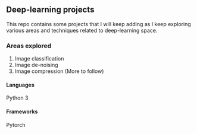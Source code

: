 ## Deep-learning projects

This repo contains some projects that I will keep adding as I keep exploring various areas and techniques related to deep-learning space.

### Areas explored
1. Image classification
2. Image de-noising
3. Image compression
(More to follow)

#### Languages
Python 3

#### Frameworks
Pytorch

